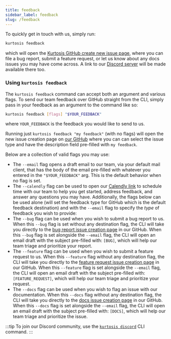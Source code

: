 ```yaml
---
title: feedback
sidebar_label: feedback
slug: /feedback
---
```


To quickly get in touch with us, simply run:
```bash
kurtosis feedback
```
which will open the [Kurtosis GitHub create new issue page](https://github.com/kurtosis-tech/kurtosis/issues/new/choose), where you can file a bug report, submit a feature request, or let us know about any docs issues you may have come across. A link to our [Discord server](https://discord.gg/yUGgeE8s) will be made available there too.

### Using `kurtosis feedback`

The `kurtosis feedback` command can accept both an argument and various flags. To send our team feedback over GitHub straight from the CLI, simply pass in your feedback as an argument to the command like so:
```bash
kurtosis feedback [flags] "$YOUR_FEEDBACK"
```
where `YOUR_FEEDBACK` is the feedback you would like to send to us. 

Running just `kurtosis feedback "my feedback"` (with no flags) will open the new issue creation page on [our GitHub](https://github.com/kurtosis-tech/kurtosis/issues/new/choose) where you can can select the issue type and have the description field pre-filled with `my feedback`. 

Below are a collection of valid flags you may use: 
- The `--email` flag opens a draft email to our team, via your default mail client, that has the body of the email pre-filled with whatever you entered in the `"$YOUR_FEEDBACK"` arg. This is the default behavior when no flag is set.
- The `--calendly` flag can be used to open our [Calendly link](https://calendly.com/d/zgt-f2c-66p/kurtosis-onboarding) to schedule time with our team to help you get started, address feedback, and answer any questions you may have.
Additionally, the flags below can be used alone (will set the feedback type for GitHub which is the default feedback destination) and with the `--email` flag to specify the *type* of feedback you wish to provide:
- The `--bug` flag can be used when you wish to submit a bug report to us. When this `--bug` flag is set without any destination flag, the CLI will take you directly to the [bug report issue creation page](https://github.com/kurtosis-tech/kurtosis/issues/new?assignees=&labels=bug&template=bug-report.yml) in our GitHub. When this `--bug` flag is set alongside the `--email` flag, the CLI will open an email draft with the subject pre-filled with: `[BUG]`, which will help our team triage and prioritize your report.
- The `--feature` flag can be used when you wish to submit a feature request to us. When this `--feature` flag without any destination flag, the CLI will take you directly to the [feature request issue creation page](https://github.com/kurtosis-tech/kurtosis/issues/new?assignees=&labels=feature+request&template=feature-request.yml) in our GitHub. When this `--feature` flag is set alongside the `--email` flag, the CLI will open an email draft with the subject pre-filled with: `[FEATURE_REQUEST]`, which will help our team triage and prioritize your request.
- The `--docs` flag can be used when you wish to flag an issue with our documentation. When this `--docs` flag without any destination flag, the CLI will take you directly to the [docs issue creation page](https://github.com/kurtosis-tech/kurtosis/issues/new?assignees=leeederek&labels=docs&template=docs-issue.yml) in our GitHub. When this `--docs` flag is set alongside the `--email` flag, the CLI will open an email draft with the subject pre-filled with: `[DOCS]`, which will help our team triage and prioritize the issue.

:::tip
To join our Discord community, use the [`kurtosis discord`](./discord.md) CLI command.
:::
